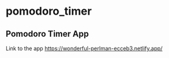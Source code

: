 # pomodoro_timer
## Pomodoro Timer App
Link to the app
https://wonderful-perlman-ecceb3.netlify.app/

